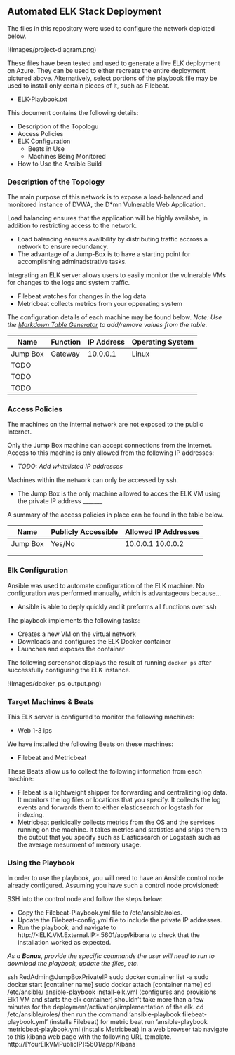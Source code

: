 ## Automated ELK Stack Deployment

The files in this repository were used to configure the network depicted below.

!(Images/project-diagram.png)

These files have been tested and used to generate a live ELK deployment on Azure. They can be used to either recreate the entire deployment pictured above. Alternatively, select portions of the playbook file may be used to install only certain pieces of it, such as Filebeat.

  - ELK-Playbook.txt

This document contains the following details:
- Description of the Topologu
- Access Policies
- ELK Configuration
  - Beats in Use
  - Machines Being Monitored
- How to Use the Ansible Build


### Description of the Topology

The main purpose of this network is to expose a load-balanced and monitored instance of DVWA, the D*mn Vulnerable Web Application.

Load balancing ensures that the application will be highly availabe, in addition to restricting access to the network.
- Load balencing ensures availbility by distributing traffic accross a network to ensure redundancy.
- The advantage of a Jump-Box is to have a starting point for accomplishing adminadstrative tasks.

Integrating an ELK server allows users to easily monitor the vulnerable VMs for changes to the logs and system traffic.
- Filebeat watches for changes in the log data
- Metricbeat collects metrics from your opperating system

The configuration details of each machine may be found below.
_Note: Use the [Markdown Table Generator](http://www.tablesgenerator.com/markdown_tables) to add/remove values from the table_.

| Name     | Function | IP Address | Operating System |
|----------|----------|------------|------------------|
| Jump Box | Gateway  | 10.0.0.1   | Linux            |
| TODO     |          |            |                  |
| TODO     |          |            |                  |
| TODO     |          |            |                  |

### Access Policies

The machines on the internal network are not exposed to the public Internet. 

Only the Jump Box machine can accept connections from the Internet. Access to this machine is only allowed from the following IP addresses:
- _TODO: Add whitelisted IP addresses_

Machines within the network can only be accessed by ssh.
- The Jump Box is the only machine allowed to acces the ELK VM using the private IP address _______

A summary of the access policies in place can be found in the table below.

| Name     | Publicly Accessible | Allowed IP Addresses |
|----------|---------------------|----------------------|
| Jump Box | Yes/No              | 10.0.0.1 10.0.0.2    |
|          |                     |                      |
|          |                     |                      |

### Elk Configuration

Ansible was used to automate configuration of the ELK machine. No configuration was performed manually, which is advantageous because...
- Ansible is able to deply quickly and it preforms all functions over ssh

The playbook implements the following tasks:
- Creates a new VM on the virtual network
- Downloads and configures the ELK Docker container
- Launches and exposes the container

The following screenshot displays the result of running `docker ps` after successfully configuring the ELK instance.

!(Images/docker_ps_output.png)

### Target Machines & Beats
This ELK server is configured to monitor the following machines:
- Web 1-3 ips 

We have installed the following Beats on these machines:
- Filebeat and Metricbeat

These Beats allow us to collect the following information from each machine:
- Filebeat is a lightweight shipper for forwarding and centralizing log data. It monitors the log files or locations that you specify. It collects the log events and forwards them to either elasticsearch or logstash for indexing.
- Metricbeat peridically collects metrics from the OS and the services running on the machine. it takes metrics and statistics and ships them to the output that you specify such as Elasticsearch or Logstash such as the average mesurment of memory usage.

### Using the Playbook
In order to use the playbook, you will need to have an Ansible control node already configured. Assuming you have such a control node provisioned: 

SSH into the control node and follow the steps below:
- Copy the Filebeat-Playbook.yml file to /etc/ansible/roles.
- Update the Filebeat-config.yml file to include the private IP addresses.
- Run the playbook, and navigate to http://<ELK.VM.External.IP>:5601/app/kibana to check that the installation worked as expected.

_As a **Bonus**, provide the specific commands the user will need to run to download the playbook, update the files, etc._

ssh RedAdmin@JumpBoxPrivateIP
sudo docker container list -a
sudo docker start [container name]
sudo docker attach [container name]
cd /etc/ansible/
ansible-playbook install-elk.yml (configures and provisions Elk1 VM and starts the elk container) shouldn’t take more than a few minutes for the deployment/activation/implementation of the elk.
cd /etc/ansible/roles/
then run the command ‘ansible-playbook filebeat-playbook.yml’ (installs Filebeat)
for metric beat run ’ansible-playbook metricbeat-playbook.yml (installs Metricbeat)
In a web browser tab navigate to this kibana web page with the following URL template. http://[YourElkVMPublicIP]:5601/app/Kibana